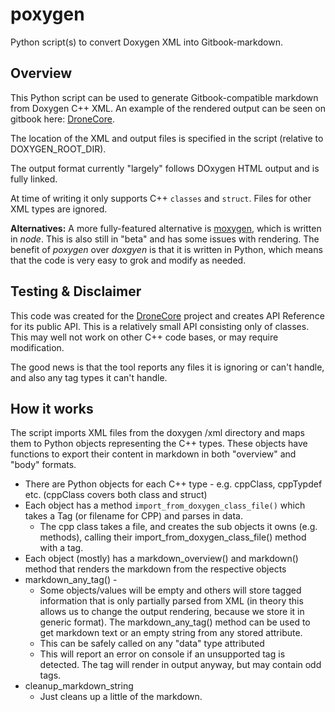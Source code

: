 # poxygen

Python script(s) to convert Doxygen XML into Gitbook-markdown.

## Overview

This Python script can be used to generate Gitbook-compatible markdown from Doxygen C++ XML. An example of the rendered output can be seen on gitbook here: [DroneCore](https://docs.dronecore.io/en/api_reference/classdronecore_1_1_telemetry.html).

The location of the XML and output files is specified in the script (relative to DOXYGEN_ROOT_DIR).

The output format currently "largely" follows DOxygen HTML output and is fully linked. 

At time of writing it only supports C++ `classes` and `struct`. Files for other XML types are ignored.

**Alternatives:** A more fully-featured alternative is [moxygen](https://github.com/sourcey/moxygen), which is written in *node*. 
This is also still in "beta" and has some issues with rendering. 
The benefit of *poxygen* over *doxgyen* is that it is written in Python, which means that the code is very easy to grok and modify as needed.

## Testing & Disclaimer

This code was created for the [DroneCore](https://github.com/dronecore/DroneCore/) project and creates API Reference for its public API. This is a relatively small API consisting only of classes. This may well not work on other C++ code bases, or may require modification.

The good news is that the tool reports any files it is ignoring or can't handle, and also any tag types it can't handle. 

## How it works

The script imports XML files from the doxygen /xml directory and maps them to Python objects representing the C++ types. These objects have functions to export their content in markdown in both "overview" and "body" formats. 

- There are Python objects for each C++ type - e.g. cppClass, cppTypdef etc. (cppClass covers both class and struct)
- Each object has a method `import_from_doxygen_class_file()` which takes a Tag (or filename for CPP) and parses in data. 
  - The cpp class takes a file, and creates the sub objects it owns (e.g. methods), calling their import_from_doxygen_class_file() method with a tag.
- Each object (mostly) has a markdown_overview() and markdown() method that renders the markdown from the respective objects
- markdown_any_tag() - 
  - Some objects/values will be empty and others will store tagged information that is only partially parsed from XML (in theory this allows us 
  to change the output rendering, because we store it in generic format). The markdown_any_tag() method can be used to get 
  markdown text or an empty string from any stored attribute. 
  - This can be safely called on any "data" type attributed
  - This will report an error on console if an unsupported tag is detected. The tag will render in output anyway, but may contain odd tags.
- cleanup_markdown_string
  - Just cleans up a little of the markdown.
